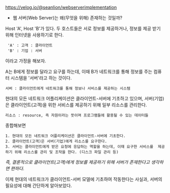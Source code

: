 https://velog.io/@seanlion/webserverimplementation

- 웹 서버(Web Server)는 왜(무엇을 위해) 존재하는 것일까?

Host 'A', Host 'B'가 있다. 두 호스트들은 서로 정보를 제공하거나, 정보를 제공 받기 위해 인터넷을 사용하기로 한다. 

	 'A' : 고객 : 클라이언트
	 'B' : 기업 : 서버

이라고 가정을 해보자.

A는 B에게 정보를 달라고 요구를 하는데, 이때 B가 네트워크를 통해 정보를 주는 컴퓨터 시스템을 '서버'라고 하는 것이다.

	서버 : 클라이언트에게 네트워크를 통해 정보나 서비스를 제공하는 시스템

현대의 모든 네트워크 어플리케이션은 클라이언트-서버에 기초하고 있으며, 서버(기업)은 클라이언트(고객)을 위한 서비스를 제공하기 위해 일부 리소스를 관리한다.

	리소스 : resource, 즉 자원이라는 뜻이며 프로그램들에 활용될 수 있는 데이터들

종합해보면

	1. 현대의 모든 네트워크 어플리케이션은 클라이언트-서버에 기초한다.
	2. 클라이언트(고객)은 서버(기업)에게 리소스를 요구한다.
	3. 서버는 클라이언트에게 받은 요청에 응답하는 역할을 하는데, 이때 요구한 서비스를  제공하기 위해 리소스를 관리 및 조작을 한다. (디스크 파일 관리 등)

*즉, 결론적으로 클라이언트(고객)에게 정보를 제공하기 위해 서버가 존재한다고 생각하면 편하다.*

이제 현대의 네트워크가 클라이언트-서버 모델에 기초하여 작동한다는 사실과, 서버의 필요성에 대해 간단하게 알아보았다.

